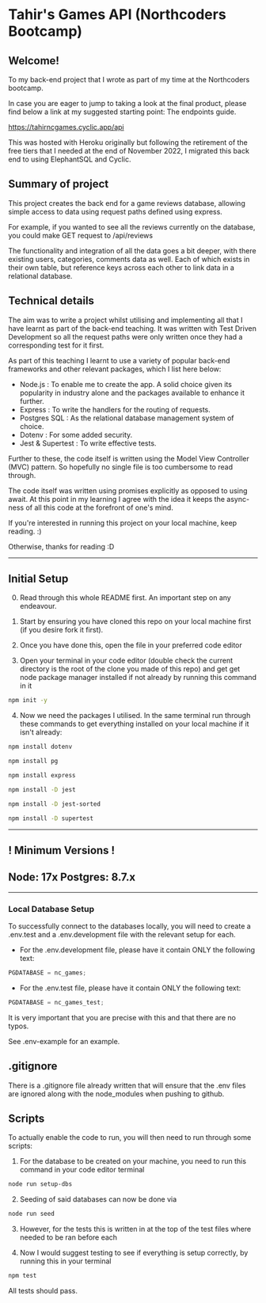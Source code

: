 # Tahir's Games API (Northcoders Bootcamp)

## Welcome!

To my back-end project that I wrote as part of my time at the Northcoders bootcamp.

In case you are eager to jump to taking a look at the final product, please find below a link at my suggested starting point: The endpoints guide.

https://tahirncgames.cyclic.app/api

This was hosted with Heroku originally but following the retirement of the free tiers that I needed at the end of November 2022, I migrated this back end to using ElephantSQL and Cyclic.

## Summary of project

This project creates the back end for a game reviews database, allowing simple access to data using request paths defined using express.

For example, if you wanted to see all the reviews currently on the database, you could make GET request to /api/reviews

The functionality and integration of all the data goes a bit deeper, with there existing users, categories, comments data as well.
Each of which exists in their own table, but reference keys across each other to link data in a relational database.

## Technical details

The aim was to write a project whilst utilising and implementing all that I have learnt as part of the back-end teaching.
It was written with Test Driven Development so all the request paths were only written once they had a corresponding test for it first.

As part of this teaching I learnt to use a variety of popular back-end frameworks and other relevant packages, which I list here below:

- Node.js : To enable me to create the app. A solid choice given its popularity in industry alone and the packages available to enhance it further.
- Express : To write the handlers for the routing of requests.
- Postgres SQL : As the relational database management system of choice.
- Dotenv : For some added security.
- Jest & Supertest : To write effective tests.

Further to these, the code itself is written using the Model View Controller (MVC) pattern. So hopefully no single file is too cumbersome to read through.

The code itself was written using promises explicitly as opposed to using await. At this point in my learning I agree with the idea it keeps the async-ness of all this code at the forefront of one's mind.

If you're interested in running this project on your local machine, keep reading. :)

Otherwise, thanks for reading :D

---

## Initial Setup

0. Read through this whole README first. An important step on any endeavour.

1. Start by ensuring you have cloned this repo on your local machine first (if you desire fork it first).

2. Once you have done this, open the file in your preferred code editor

3. Open your terminal in your code editor (double check the current directory is the root of the clone you made of this repo) and get get node package manager installed if not already by running this command in it

```bash
npm init -y
```

4. Now we need the packages I utilised. In the same terminal run through these commands to get everything installed on your local machine if it isn't already:

```bash
npm install dotenv
```

```bash
npm install pg
```

```bash
npm install express
```

```bash
npm install -D jest
```

```bash
npm install -D jest-sorted
```

```bash
npm install -D supertest
```

---

## ! Minimum Versions !

## Node: 17x Postgres: 8.7.x

---

### Local Database Setup

To successfully connect to the databases locally, you will need to create a .env.test and a .env.development file with the relevant setup for each.

- For the .env.development file, please have it contain ONLY the following text:

```js
PGDATABASE = nc_games;
```

- For the .env.test file, please have it contain ONLY the following text:

```js
PGDATABASE = nc_games_test;
```

It is very important that you are precise with this and that there are no typos.

See .env-example for an example.

## .gitignore

There is a .gitignore file already written that will ensure that the .env files are ignored along with the node_modules when pushing to github.

## Scripts

To actually enable the code to run, you will then need to run through some scripts:

1. For the database to be created on your machine, you need to run this command in your code editor terminal

```bash
node run setup-dbs
```

2. Seeding of said databases can now be done via

```bash
node run seed
```

3. However, for the tests this is written in at the top of the test files where needed to be ran before each

4. Now I would suggest testing to see if everything is setup correctly, by running this in your terminal

```bash
npm test
```

All tests should pass.
